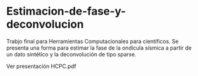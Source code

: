 # Estimacion-de-fase-y-deconvolucion
Trabjo final para Herramientas Computacionales para científicos. Se presenta una forma para estimar la fase de la ondícula sísmica  a partir de un dato sintético y la deconvolución de tipo sparse.

Ver presentación HCPC.pdf
